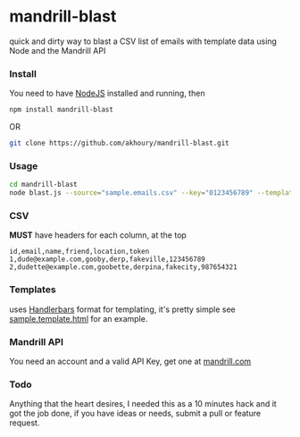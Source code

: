 mandrill-blast
==============

quick and dirty way to blast a CSV list of emails with template data using Node and the Mandrill API

### Install
You need to have [NodeJS](http://nodejs.org/) installed and running, then
```bash
npm install mandrill-blast
```
OR
```bash
git clone https://github.com/akhoury/mandrill-blast.git
```

### Usage
```bash
cd mandrill-blast
node blast.js --source="sample.emails.csv" --key="0123456789" --template="sample.template.html" --from="you@example.com" --to-email-column="email" --subject="Hi {{name}}" --to-name-column="name"
```

### CSV
__MUST__ have headers for each column, at the top
```csv
id,email,name,friend,location,token
1,dude@example.com,gooby,derp,fakeville,123456789
2,dudette@example.com,goobette,derpina,fakecity,987654321
```

### Templates
uses [Handlerbars](http://handlebarsjs.com/) format for templating,
it's pretty simple see [sample.template.html](sample.template.html) for an example.

### Mandrill API

You need an account and a valid API Key, get one at [mandrill.com](http://mandrill.com/)

### Todo
Anything that the heart desires, I needed this as a 10 minutes hack and it got the job done, if you have ideas or needs, submit a pull or feature request.